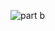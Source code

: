 ![part b](https://user-images.githubusercontent.com/57653097/161697030-fb166b65-b806-4db4-bfa3-9825b91b3e6b.png)
